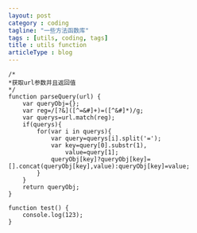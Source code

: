 ```yaml
---
layout: post
category : coding
tagline: "一些方法函数库"
tags : [utils, coding, tags]
title : utils function
articleType : blog
---
```

    /*
    *获取url参数并且返回值
    */
    function parseQuery(url) {
        var queryObj={};
        var reg=/[?&]([^=&#]+)=([^&#]*)/g;
        var querys=url.match(reg);
        if(querys){
            for(var i in querys){
                var query=querys[i].split('=');
                var key=query[0].substr(1),
                    value=query[1];
                queryObj[key]?queryObj[key]=[].concat(queryObj[key],value):queryObj[key]=value;
            }
        }
        return queryObj;
    }

	function test() {
		console.log(123);
	}
